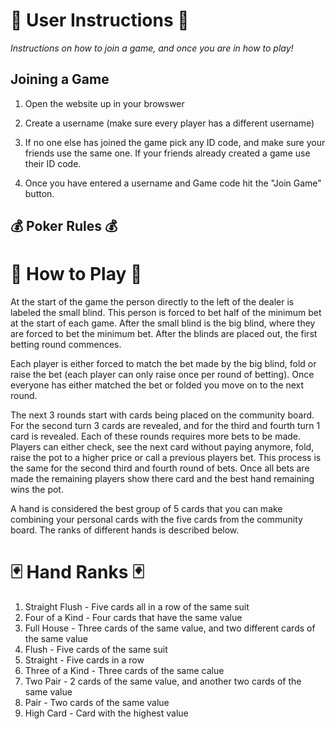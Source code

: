 # **📌 User Instructions 📌**

*Instructions on how to join a game, and once you are in how to play!*

## Joining a Game

1. Open the website up in your browswer

2. Create a username (make sure every player has a different username)

3. If no one else has joined the game pick any ID code, and make sure your friends use the same one. If your friends already created a game use their ID code.

4. Once you have entered a username and Game code hit the "Join Game" button.

## 💰 Poker Rules 💰

# 🎰 How to Play 🎰

At the start of the game the person directly to the left of the dealer is labeled the small blind. This person is forced to bet half of the minimum bet at the start of each game. After the small
blind is the big blind, where they are forced to bet the minimum bet. After the blinds are placed out, the first betting round commences. 

Each player is either forced to match the bet made by the big blind, fold or raise the bet (each player can only raise once per round of betting). Once everyone has either matched the bet 
or folded you move on to the next round. 

The next 3 rounds start with cards being placed on the community board. For the second turn 3 cards are revealed, and for the third and fourth turn 1 card is revealed. 
Each of these rounds requires more bets to be made. Players can either check, see the next card without paying anymore, fold, raise the pot to a higher price or call a previous players bet. 
This process is the same for the second third and fourth round of bets. Once all bets are made the remaining players show there card and the best hand remaining wins the pot.

A hand is considered the best group of 5 cards that you can make combining your personal cards with the five cards from the community board. The ranks of different hands is described below.

# 🃏 Hand Ranks 🃏

1. Straight Flush - Five cards all in a row of the same suit
2. Four of a Kind - Four cards that have the same value
3. Full House - Three cards of the same value, and two different cards of the same value
4. Flush - Five cards of the same suit
5. Straight - Five cards in a row
6. Three of a Kind - Three cards of the same calue
7. Two Pair - 2 cards of the same value, and another two cards of the same value
8. Pair - Two cards of the same value
9. High Card - Card with the highest value
